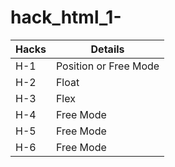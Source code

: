 # hack_html_1-

| Hacks  | Details |
| ------------- | ------------- |
| H-1 |Position or Free Mode|
| H-2 | Float|
| H-3  | Flex|
| H-4 | Free Mode|
| H-5 | Free Mode|
| H-6 | Free Mode|
